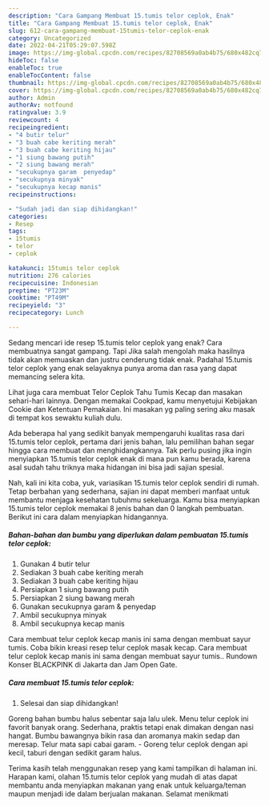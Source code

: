 ```yaml
---
description: "Cara Gampang Membuat 15.tumis telor ceplok, Enak"
title: "Cara Gampang Membuat 15.tumis telor ceplok, Enak"
slug: 612-cara-gampang-membuat-15tumis-telor-ceplok-enak
category: Uncategorized
date: 2022-04-21T05:29:07.598Z
image: https://img-global.cpcdn.com/recipes/82708569a0ab4b75/680x482cq70/15tumis-telor-ceplok-foto-resep-utama.jpg
hideToc: false
enableToc: true
enableTocContent: false
thumbnail: https://img-global.cpcdn.com/recipes/82708569a0ab4b75/680x482cq70/15tumis-telor-ceplok-foto-resep-utama.jpg
cover: https://img-global.cpcdn.com/recipes/82708569a0ab4b75/680x482cq70/15tumis-telor-ceplok-foto-resep-utama.jpg
author: Admin
authorAv: notfound
ratingvalue: 3.9
reviewcount: 4
recipeingredient:
- "4 butir telur"
- "3 buah cabe keriting merah"
- "3 buah cabe keriting hijau"
- "1 siung bawang putih"
- "2 siung bawang merah"
- "secukupnya garam  penyedap"
- "secukupnya minyak"
- "secukupnya kecap manis"
recipeinstructions:

- "Sudah jadi dan siap dihidangkan!"
categories:
- Resep
tags:
- 15tumis
- telor
- ceplok

katakunci: 15tumis telor ceplok 
nutrition: 276 calories
recipecuisine: Indonesian
preptime: "PT23M"
cooktime: "PT49M"
recipeyield: "3"
recipecategory: Lunch

---
```



Sedang mencari ide resep 15.tumis telor ceplok yang enak? Cara membuatnya sangat gampang. Tapi Jika salah mengolah maka hasilnya tidak akan memuaskan dan justru cenderung tidak enak. Padahal 15.tumis telor ceplok yang enak selayaknya punya aroma dan rasa yang dapat memancing selera kita.


Lihat juga cara membuat Telor Ceplok Tahu Tumis Kecap dan masakan sehari-hari lainnya. Dengan memakai Cookpad, kamu menyetujui Kebijakan Cookie dan Ketentuan Pemakaian. Ini masakan yg paling sering aku masak di tempat kos sewaktu kuliah dulu.

Ada beberapa hal yang sedikit banyak mempengaruhi kualitas rasa dari 15.tumis telor ceplok, pertama dari jenis bahan, lalu pemilihan bahan segar hingga cara membuat dan menghidangkannya. Tak perlu pusing jika ingin menyiapkan 15.tumis telor ceplok enak di mana pun kamu berada, karena asal sudah tahu triknya maka hidangan ini bisa jadi sajian spesial.


Nah, kali ini kita coba, yuk, variasikan 15.tumis telor ceplok sendiri di rumah. Tetap berbahan yang sederhana, sajian ini dapat memberi manfaat untuk membantu menjaga kesehatan tubuhmu sekeluarga. Kamu bisa menyiapkan 15.tumis telor ceplok memakai 8 jenis bahan dan 0 langkah pembuatan. Berikut ini cara dalam menyiapkan hidangannya.

<!--inarticleads1-->

##### Bahan-bahan dan bumbu yang diperlukan dalam pembuatan 15.tumis telor ceplok:

1. Gunakan 4 butir telur
1. Sediakan 3 buah cabe keriting merah
1. Sediakan 3 buah cabe keriting hijau
1. Persiapkan 1 siung bawang putih
1. Persiapkan 2 siung bawang merah
1. Gunakan secukupnya garam &amp; penyedap
1. Ambil secukupnya minyak
1. Ambil secukupnya kecap manis


Cara membuat telur ceplok kecap manis ini sama dengan membuat sayur tumis. Coba bikin kreasi resep telur ceplok masak kecap. Cara membuat telur ceplok kecap manis ini sama dengan membuat sayur tumis.. Rundown Konser BLACKPINK di Jakarta dan Jam Open Gate. 

<!--inarticleads2-->

##### Cara membuat 15.tumis telor ceplok:


1. Selesai dan siap dihidangkan!

Goreng bahan bumbu halus sebentar saja lalu ulek. Menu telur ceplok ini favorit banyak orang. Sederhana, praktis tetapi enak dimakan dengan nasi hangat. Bumbu bawangnya bikin rasa dan aromanya makin sedap dan meresap. Telur mata sapi cabai garam. - Goreng telur ceplok dengan api kecil, taburi dengan sedikit garam halus. 

Terima kasih telah menggunakan resep yang kami tampilkan di halaman ini. Harapan kami, olahan 15.tumis telor ceplok yang mudah di atas dapat membantu anda menyiapkan makanan yang enak untuk keluarga/teman maupun menjadi ide dalam berjualan makanan. Selamat menikmati
